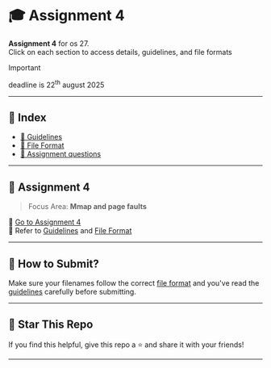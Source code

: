 # 🎓 Assignment 4

**Assignment 4**  for os 27.  
Click on each section to access details, guidelines, and file formats

> [!IMPORTANT]
> deadline is 22<sup>th</sup> august 2025
---

## 📄 Index

- [📘 Guidelines](./../guidelines.md.md)
- [📂 File Format](./../file_format.md)
- [📂 Assignment questions ](./questions.md)

---

## 🧪 Assignment 4

> Focus Area: **Mmap and page faults**

🔗 [Go to Assignment 4](./4.md)  
📎 Refer to [Guidelines](./../guidelines.md) and [File Format](./../file_format.md)


---


## 🌟 How to Submit?

Make sure your filenames follow the correct [file format](./../file_format.md) and you've read the [guidelines](./../guidelines.md) carefully before submitting.

---

## 🙏 Star This Repo

If you find this helpful, give this repo a ⭐ and share it with your friends!

---
